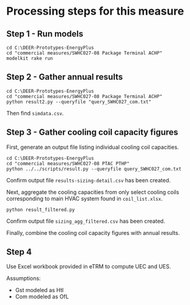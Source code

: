 
# Processing steps for this measure

## Step 1 - Run models

```
cd C:\DEER-Prototypes-EnergyPlus
cd "commercial measures/SWHC027-08 Package Terminal ACHP"
modelkit rake run
```

## Step 2 - Gather annual results

```
cd C:\DEER-Prototypes-EnergyPlus
cd "commercial measures/SWHC027-08 Package Terminal ACHP"
python result2.py --queryfile "query_SWHC027_com.txt"
```

Then find `simdata.csv`.

## Step 3 - Gather cooling coil capacity figures

First, generate an output file listing individual cooling coil capacities.

```
cd C:\DEER-Prototypes-EnergyPlus
cd "commercial measures/SWHC027-08 PTAC PTHP"
python ../../scripts/result.py --queryfile query_SWHC027_com.txt
```

Confirm output file `results-sizing-detail.csv` has been created.

Next, aggregate the cooling capacities from only select cooling coils corresponding to main HVAC system found in `coil_list.xlsx`.

```
python result_filtered.py
```

Confirm output file `sizing_agg_filtered.csv` has been created.

Finally, combine the cooling coil capacity figures with annual results.


## Step 4

Use Excel workbook provided in eTRM to compute UEC and UES.

Assumptions:

- Gst modeled as Htl
- Com modeled as OfL

